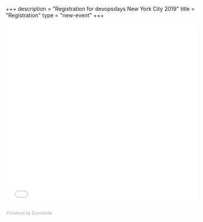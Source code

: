 +++
description = "Registration for devopsdays New York City 2019"
title = "Registration"
type = "new-event"
+++
<div style="width:100%; text-align:left;">

<div style="width:100%; text-align:left;"><iframe src="//eventbrite.com/tickets-external?eid=52281502381&ref=etckt" frameborder="0" height="478" width="100%" vspace="0" hspace="0" marginheight="5" marginwidth="5" scrolling="auto" allowtransparency="true"></iframe><div style="font-family:Helvetica, Arial; font-size:12px; padding:10px 0 5px; margin:2px; width:100%; text-align:left;" ><a class="powered-by-eb" style="color: #ADB0B6; text-decoration: none;" target="_blank" href="http://www.eventbrite.com/">Powered by Eventbrite</a>
</div></div>
</div>